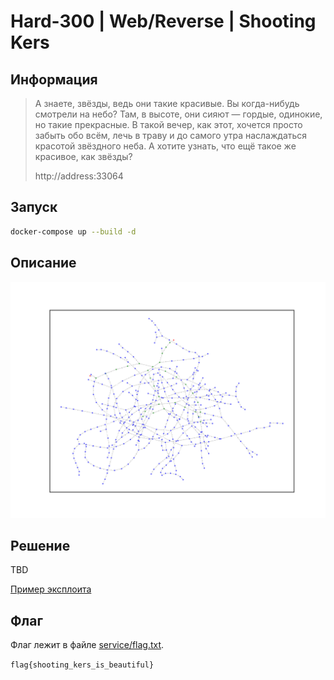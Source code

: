 # Hard-300 | Web/Reverse | Shooting Kers

## Информация

> А знаете, звёзды, ведь они такие красивые. Вы когда-нибудь смотрели на небо? Там, в высоте, они сияют — гордые, одинокие, но такие прекрасные. В такой вечер, как этот, хочется просто забыть обо всём, лечь в траву и до самого утра наслаждаться красотой звёздного неба. А хотите узнать, что ещё такое же красивое, как звёзды?
> 
> http://address:33064


## Запуск

```sh
docker-compose up --build -d
```


## Описание

![граф автомата](service/graph.png)


## Решение

TBD

[Пример эксплоита](exploit.py)


## Флаг

Флаг лежит в файле [service/flag.txt](service/flag.txt).

`flag{shooting_kers_is_beautiful}`
